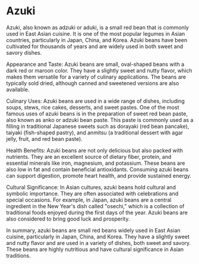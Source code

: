 # Azuki
Azuki, also known as adzuki or aduki, is a small red bean that is commonly used in East Asian cuisine. It is one of the most popular legumes in Asian countries, particularly in Japan, China, and Korea. Azuki beans have been cultivated for thousands of years and are widely used in both sweet and savory dishes.

Appearance and Taste:
Azuki beans are small, oval-shaped beans with a dark red or maroon color. They have a slightly sweet and nutty flavor, which makes them versatile for a variety of culinary applications. The beans are typically sold dried, although canned and sweetened versions are also available.

Culinary Uses:
Azuki beans are used in a wide range of dishes, including soups, stews, rice cakes, desserts, and sweet pastes. One of the most famous uses of azuki beans is in the preparation of sweet red bean paste, also known as anko or adzuki bean paste. This paste is commonly used as a filling in traditional Japanese sweets such as dorayaki (red bean pancake), taiyaki (fish-shaped pastry), and anmitsu (a traditional dessert with agar jelly, fruit, and red bean paste).

Health Benefits:
Azuki beans are not only delicious but also packed with nutrients. They are an excellent source of dietary fiber, protein, and essential minerals like iron, magnesium, and potassium. These beans are also low in fat and contain beneficial antioxidants. Consuming azuki beans can support digestion, promote heart health, and provide sustained energy.

Cultural Significance:
In Asian cultures, azuki beans hold cultural and symbolic importance. They are often associated with celebrations and special occasions. For example, in Japan, azuki beans are a central ingredient in the New Year's dish called "osechi," which is a collection of traditional foods enjoyed during the first days of the year. Azuki beans are also considered to bring good luck and prosperity.

In summary, azuki beans are small red beans widely used in East Asian cuisine, particularly in Japan, China, and Korea. They have a slightly sweet and nutty flavor and are used in a variety of dishes, both sweet and savory. These beans are highly nutritious and have cultural significance in Asian traditions.
